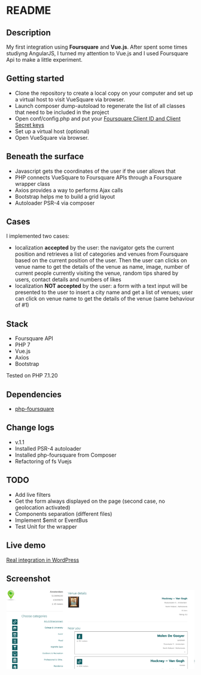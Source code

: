 # README

## Description
My first integration using **Foursquare** and **Vue.js**. After spent some times studiyng AngularJS, I turned my attention to Vue.js and I used Foursquare Api to make a little experiment.

## Getting started
* Clone the repository to create a local copy on your computer and set up a virtual host to visit VueSquare via browser.
* Launch composer dump-autoload to regenerate the list of all classes that need to be included in the project 
* Open conf/config.php and put your [Foursquare Client ID and Client Secret keys](https://developer.foursquare.com/docs/api)
* Set up a virtual host (optional)
* Open VueSquare via browser.

## Beneath the surface
* Javascript gets the coordinates of the user if the user allows that
* PHP connects VueSquare to Foursquare APIs through a Foursquare wrapper class
* Axios provides a way to performs Ajax calls
* Bootstrap helps me to build a grid layout
* Autoloader PSR-4 via composer

## Cases
I implemented two cases:
- localization **accepted** by the user: the navigator gets the current position and retrieves a list of categories and venues from Foursquare based on the current position of the user. Then the user can clicks on venue name to get the details of the venue as name, image, number of current people currently visiting the venue, random tips shared by users, contact details and numbers of likes
- localization **NOT accepted** by the user: a form with a text input will be presented to the user to insert a city name and get a list of venues; user can click on venue name to get the details of the venue (same behaviour of #1)

## Stack
- Foursquare API
- PHP 7
- Vue.js
- Axios
- Bootstrap

Tested on PHP 7.1.20

## Dependencies
- [php-foursquare](https://github.com/hownowstephen/php-foursquare)

## Change logs
- v.1.1
- Installed PSR-4 autoloader
- Installed php-foursquare from Composer
- Refactoring of fs Vuejs

## TODO
- Add live filters
- Get the form always displayed on the page (second case, no geolocation activated)
- Components separation (different files)
- Implement $emit or EventBus
- Test Unit for the wrapper

## Live demo
[Real integration in WordPress](https://www.giuseppemaccario.com/foursquare-integration/)

## Screenshot
![VueSquare - G.Maccario](https://github.com/gmaccario/vuesquare/blob/master/screenshot.png?raw=true)